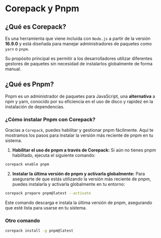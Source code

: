 # Corepack y Pnpm

## ¿Qué es Corepack?

Es una herramienta que viene incluida con `Node.js` a partir de la versión **16.9.0** y está diseñada para manejar administradores de paquetes como `yarn` o `pnpm`.

Su propósito principal es permitir a los desarrolladores utilizar diferentes gestores de paquetes sin necesidad de instalarlos globalmente de forma manual.

## ¿Qué es Pnpm?

Pnpm es un administrador de paquetes para JavaScript, una **alternativa** a npm y yarn, conocido por su eficiencia en el uso de disco y rapidez en la instalación de dependencias.

### ¿Cómo instalar Pnpm con Corepack?

Gracias a `Corepack`, puedes habilitar y gestionar pnpm fácilmente. Aquí te mostramos los pasos para instalar la versión más reciente de pnpm en tu sistema.

1. **Habilitar el uso de pnpm a través de Corepack:**
   Si aún no tienes pnpm habilitado, ejecuta el siguiente comando:

```bash
corepack enable pnpm
```

2. **Instalar la última versión de pnpm y activarla globalmente:**
   Para asegurarte de que estás utilizando la versión más reciente de pnpm, puedes instalarla y activarla globalmente en tu entorno:

```bash
corepack prepare pnpm@latest --activate
```

Este comando descarga e instala la última versión de pnpm, asegurando que esté lista para usarse en tu sistema.

### Otro comando

```bash
corepack install -g pnpm@latest
```
